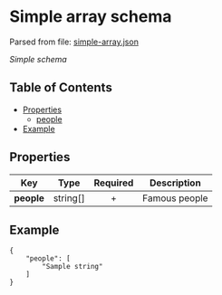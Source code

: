 # __Simple array schema__
Parsed from file: [simple-array.json](https://github.com/McCastles/JMC/blob/master/examples/simple/simple-array.json)

_Simple schema_
## Table of Contents
* [Properties](#properties)
	* [people](#properties)
* [Example](#example)
## __Properties__

|Key|Type|Required|Description|
|-|:-:|:-:|-|
|__people__|string[]|+|Famous people|
## __Example__
```
{
    "people": [
        "Sample string"
    ]
}
```